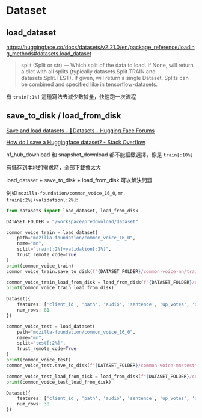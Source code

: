 # Dataset

## load_dataset

https://huggingface.co/docs/datasets/v2.21.0/en/package_reference/loading_methods#datasets.load_dataset

> split (Split or str) — Which split of the data to load. If None, will return a dict with all splits (typically datasets.Split.TRAIN and datasets.Split.TEST). If given, will return a single Dataset. Splits can be combined and specified like in tensorflow-datasets.

有 `train[:1%]` 這種寫法去減少數據量，快速跑一次流程

## save_to_disk / load_from_disk 

[Save and load datasets - 🤗Datasets - Hugging Face Forums](https://discuss.huggingface.co/t/save-and-load-datasets/9260)

[How do I save a Huggingface dataset? - Stack Overflow](https://stackoverflow.com/questions/72021814/how-do-i-save-a-huggingface-dataset)

hf_hub_download 和 snapshot_download 都不能細緻選擇，像是 `train[:10%]`

有儲存到本地的需求時，全部下載會太大

load_dataset + save_to_disk + load_from_disk 可以解決問題

例如 `mozilla-foundation/common_voice_16_0`, `mn`, `train[:2%]+validation[:2%]`:

```python
from datasets import load_dataset, load_from_disk

DATASET_FOLDER = "/workspace/predownload/dataset"

common_voice_train = load_dataset(
    path="mozilla-foundation/common_voice_16_0", 
    name="mn", 
    split="train[:2%]+validation[:2%]", 
    trust_remote_code=True
)
print(common_voice_train)
common_voice_train.save_to_disk(f"{DATASET_FOLDER}/common-voice-mn/train")

common_voice_train_load_from_disk = load_from_disk(f"{DATASET_FOLDER}/common-voice-mn/train")
print(common_voice_train_load_from_disk)
```

```python
Dataset({
    features: ['client_id', 'path', 'audio', 'sentence', 'up_votes', 'down_votes', 'age', 'gender', 'accent', 'locale', 'segment', 'variant'],
    num_rows: 81
})
```

```python
common_voice_test = load_dataset(
    path="mozilla-foundation/common_voice_16_0", 
    name="mn", 
    split="test[:2%]", 
    trust_remote_code=True
)
print(common_voice_test)
common_voice_test.save_to_disk(f"{DATASET_FOLDER}/common-voice-mn/test")

common_voice_test_load_from_disk = load_from_disk(f"{DATASET_FOLDER}/common-voice-mn/test")
print(common_voice_test_load_from_disk)
```

```python
Dataset({
    features: ['client_id', 'path', 'audio', 'sentence', 'up_votes', 'down_votes', 'age', 'gender', 'accent', 'locale', 'segment', 'variant'],
    num_rows: 38
})
```

